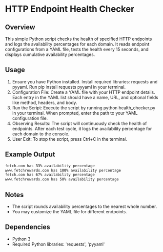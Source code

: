 # HTTP Endpoint Health Checker

## Overview
This simple Python script checks the health of specified HTTP endpoints and logs the availability percentages for each domain. It reads endpoint configurations from a YAML file, tests the health every 15 seconds, and displays cumulative availability percentages.

## Usage
1. Ensure you have Python installed.
Install required libraries: requests and pyyaml. Run pip install requests pyyaml in your terminal.
2. Configuration File:
Create a YAML file with your HTTP endpoint details.
Each entry in the YAML list should have a name, URL, and optional fields like method, headers, and body.
3. Run the Script:
Execute the script by running python health_checker.py in your terminal.
When prompted, enter the path to your YAML configuration file.
4. Observing Results:
The script will continuously check the health of endpoints.
After each test cycle, it logs the availability percentage for each domain to the console.
4. User Exit:
To stop the script, press Ctrl+C in the terminal.
## Example Output
```bash
fetch.com has 33% availability percentage
www.fetchrewards.com has 100% availability percentage
fetch.com has 67% availability percentage
www.fetchrewards.com has 50% availability percentage
```
## Notes
- The script rounds availability percentages to the nearest whole number.
- You may customize the YAML file for different endpoints.
## Dependencies
- Python 3
- Required Python libraries: 'requests', 'pyyaml'
